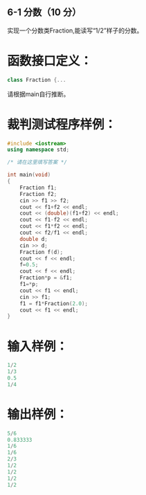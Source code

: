 ## 6-1 分数（10 分）
实现一个分数类Fraction,能读写“1/2”样子的分数。

# 函数接口定义：
``` C++
class Fraction {...
```
请根据main自行推断。

# 裁判测试程序样例：
``` C++
#include <iostream>
using namespace std;

/* 请在这里填写答案 */

int main(void)
{
	Fraction f1;
	Fraction f2;
	cin >> f1 >> f2;
	cout << f1+f2 << endl;
	cout << (double)(f1+f2) << endl;
	cout << f1-f2 << endl;
	cout << f1*f2 << endl;
	cout << f2/f1 << endl;
	double d;
	cin >> d;
	Fraction f(d);
	cout << f << endl;
	f=0.5;
	cout << f << endl;
	Fraction*p = &f1;
	f1=*p;
	cout << f1 << endl;
	cin >> f1;
	f1 = f1*Fraction(2.0);
	cout << f1 << endl;
}
```
# 输入样例：
``` C++
1/2
1/3
0.5
1/4
```
# 输出样例：
``` C++
5/6
0.833333
1/6
1/6
2/3
1/2
1/2
1/2
1/2
```
